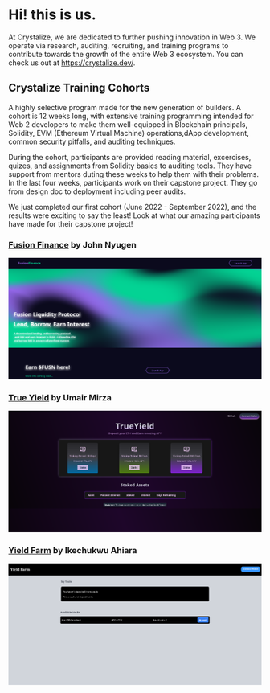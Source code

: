 # Hi! this is us.
At Crystalize, we are dedicated to further pushing innovation in Web 3. We operate via research, auditing, recruiting, and training programs to contribute towards the growth of the entire Web 3 ecosystem. You can check us out at https://crystalize.dev/. 

## Crystalize Training Cohorts
A highly selective program made for the new generation of builders. A cohort is 12 weeks long, with extensive training programming intended for Web 2 developers to make them well-equipped in Blockchain principals, Solidity, EVM (Ethereum Virtual Machine) operations,dApp development, common security pitfalls, and auditing techniques. 

During the cohort, participants are provided reading material, excercises, quizes, and assignments from Solidity basics to auditing tools. They have support from mentors duting these weeks to help them with their problems. In the last four weeks, participants work on their capstone project. They go from design doc to deployment including peer audits.

We just completed our first cohort (June 2022 - September 2022), and the results were exciting to say the least! Look at what our amazing participants have made for their capstone project!

### [Fusion Finance](https://fusion-finance.vercel.app/) by John Nyugen
![Fusion Fianance Image](https://github.com/Crystalize-Inc/.github/blob/99d6f661cad7718570a948ddc2da43b6b0bb15a0/images/fusion-finance.png)

### [True Yield](https://trueyield.netlify.app/) by Umair Mirza
![True Yield Image](https://github.com/Crystalize-Inc/.github/blob/0c980658664a5a5bdd6090545cb72406d1af070d/images/true-yield.png)

### [Yield Farm](https://yieldcomp.vercel.app/) by Ikechukwu Ahiara
![Yield Farm Image](./../images/yield-farm.png)



